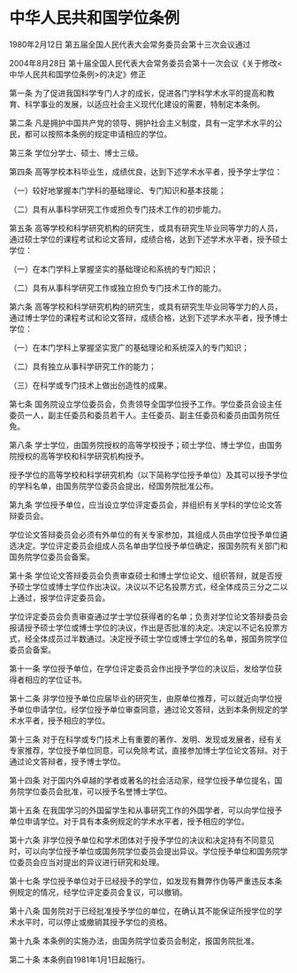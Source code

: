 # 中华人民共和国学位条例

1980年2月12日 第五届全国人民代表大会常务委员会第十三次会议通过

2004年8月28日 第十届全国人民代表大会常务委员会第十一次会议《关于修改<中华人民共和国学位条例>的决定》修正

<!-- INFO END -->

第一条 为了促进我国科学专门人才的成长，促进各门学科学术水平的提高和教育、科学事业的发展，以适应社会主义现代化建设的需要，特制定本条例。

第二条 凡是拥护中国共产党的领导、拥护社会主义制度，具有一定学术水平的公民，都可以按照本条例的规定申请相应的学位。

第三条 学位分学士、硕士、博士三级。

第四条 高等学校本科毕业生，成绩优良，达到下述学术水平者，授予学士学位：

（一）较好地掌握本门学科的基础理论、专门知识和基本技能；

（二）具有从事科学研究工作或担负专门技术工作的初步能力。

第五条 高等学校和科学研究机构的研究生，或具有研究生毕业同等学力的人员，通过硕士学位的课程考试和论文答辩，成绩合格，达到下述学术水平者，授予硕士学位：

（一）在本门学科上掌握坚实的基础理论和系统的专门知识；

（二）具有从事科学研究工作或独立担负专门技术工作的能力。

第六条 高等学校和科学研究机构的研究生，或具有研究生毕业同等学力的人员，通过博士学位的课程考试和论文答辩，成绩合格，达到下述学术水平者，授予博士学位：

（一）在本门学科上掌握坚实宽广的基础理论和系统深入的专门知识；

（二）具有独立从事科学研究工作的能力；

（三）在科学或专门技术上做出创造性的成果。

第七条 国务院设立学位委员会，负责领导全国学位授予工作。学位委员会设主任委员一人，副主任委员和委员若干人。主任委员、副主任委员和委员由国务院任免。

第八条 学士学位，由国务院授权的高等学校授予；硕士学位、博士学位，由国务院授权的高等学校和科学研究机构授予。

授予学位的高等学校和科学研究机构（以下简称学位授予单位）及其可以授予学位的学科名单，由国务院学位委员会提出，经国务院批准公布。

第九条 学位授予单位，应当设立学位评定委员会，并组织有关学科的学位论文答辩委员会。

学位论文答辩委员会必须有外单位的有关专家参加，其组成人员由学位授予单位遴选决定。学位评定委员会组成人员名单由学位授予单位确定，报国务院有关部门和国务院学位委员会备案。

第十条 学位论文答辩委员会负责审查硕士和博士学位论文、组织答辩，就是否授予硕士学位或博士学位作出决议。决议以不记名投票方式，经全体成员三分之二以上通过，报学位评定委员会。

学位评定委员会负责审查通过学士学位获得者的名单；负责对学位论文答辩委员会报请授予硕士学位或博士学位的决议，作出是否批准的决定。决定以不记名投票方式，经全体成员过半数通过。决定授予硕士学位或博士学位的名单，报国务院学位委员会备案。

第十一条 学位授予单位，在学位评定委员会作出授予学位的决议后，发给学位获得者相应的学位证书。

第十二条 非学位授予单位应届毕业的研究生，由原单位推荐，可以就近向学位授予单位申请学位。经学位授予单位审查同意，通过论文答辩，达到本条例规定的学术水平者，授予相应的学位。

第十三条 对于在科学或专门技术上有重要的著作、发明、发现或发展者，经有关专家推荐，学位授予单位同意，可以免除考试，直接参加博士学位论文答辩。对于通过论文答辩者，授予博士学位。

第十四条 对于国内外卓越的学者或著名的社会活动家，经学位授予单位提名，国务院学位委员会批准，可以授予名誉博士学位。

第十五条 在我国学习的外国留学生和从事研究工作的外国学者，可以向学位授予单位申请学位。对于具有本条例规定的学术水平者，授予相应的学位。

第十六条 非学位授予单位和学术团体对于授予学位的决议和决定持有不同意见时，可以向学位授予单位或国务院学位委员会提出异议。学位授予单位和国务院学位委员会应当对提出的异议进行研究和处理。

第十七条 学位授予单位对于已经授予的学位，如发现有舞弊作伪等严重违反本条例规定的情况，经学位评定委员会复议，可以撤销。

第十八条 国务院对于已经批准授予学位的单位，在确认其不能保证所授学位的学术水平时，可以停止或撤销其授予学位的资格。

第十九条 本条例的实施办法，由国务院学位委员会制定，报国务院批准。

第二十条 本条例自1981年1月1日起施行。